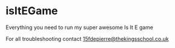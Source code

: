 # isItEGame
Everything you need to run my super awesome Is It E game

For all troubleshooting contact 15fdepierre@thekingsschool.co.uk
